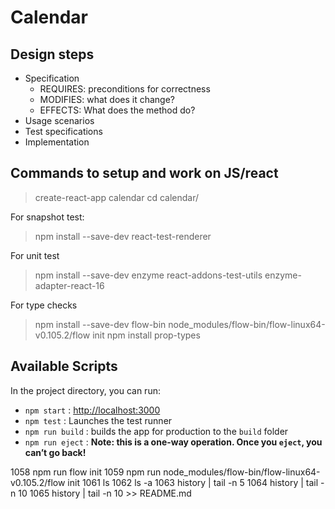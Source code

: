 # Calendar

## Design steps

- Specification
  - REQUIRES: preconditions for correctness
  - MODIFIES: what does it change?
  - EFFECTS: What does the method do?
- Usage scenarios
- Test specifications
- Implementation

## Commands to setup and work on JS/react

> create-react-app calendar
> cd calendar/

For snapshot test:
> npm install --save-dev react-test-renderer

For unit test
> npm install --save-dev enzyme react-addons-test-utils enzyme-adapter-react-16

For type checks
> npm install --save-dev flow-bin
> node_modules/flow-bin/flow-linux64-v0.105.2/flow init
> npm install prop-types

## Available Scripts

In the project directory, you can run:

- `npm start` : [http://localhost:3000](http://localhost:3000)
- `npm test` : Launches the test runner
- `npm run build` : builds the app for production to the `build` folder
- `npm run eject` : **Note: this is a one-way operation. Once you `eject`, you can’t go back!**

 1058  npm run flow init
 1059  npm run node_modules/flow-bin/flow-linux64-v0.105.2/flow init
 1061  ls
 1062  ls -a
 1063  history | tail -n 5 
 1064  history | tail -n 10 
 1065  history | tail -n 10 >> README.md 
